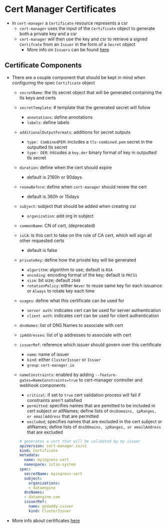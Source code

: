 <h1>Cert Manager Certificates</h1>
 
* In `cert-manager` a `Certificate` resource represents a csr
  - `cert-manager` uses the input of the `Certificate` object to generate both a private key and a csr
  - `cert-manager` will then use the key and csr to retrieve a signed `Certifcate` from an `Issuer` in the form of a `Secret` object
    * More info on `Issuers` can be found [here](https://eoyebami.github.io/k8s/cert-manager/2024-05-01-cert-manager-issuers.md.html)

<h2>Certificate Components</h2>
 
* There are a couple component that should be kept in mind when configuring the spec `Certificate` object
  - `secretName`: the tls secret object that will be generated containing the tls keys and certs
  - `secretTemplate`: # template that the generated secret will follow
    * `annotations`: define annotations
    * `labels`: define labels
  - `additionalOutputFormats`: additions for secret outputs
    * `type: CombinedPEM`: includes a `tls-combined.pem` secret in the outputted tls secret
    * `type: DER`: inlcudes a `key.der` binary format of key in outputted tls secret
  - `duration`: define when the cert should expire
    * default is 2160h or 90days
  - `renewBefore`: define when `cert-manager` should renew the cert
    * default is 360h or 15days
  - `subject`: subject that should be added when creating csr
    * `organization`: add org in subject
  - `commonName`: CN of cert, (deprecated)
  - `isCA`: is this cert to take on the role of CA cert, which will sign all other requested certs
    * default is false
  - `privateKey`: define how the private key will be generated
    * `algorithm`: algorithm to use; default is `RSA`
    * `encoding`: encoding format of the key; default is `PKCS1`
    * `size`: bit size; default `2048`
    * `rotationPolicy`: either `Never` to reuse same key for each issuance or `Always` to rotate key each time
  - `usages`: define what this certificate can be used for
    * `server auth`: indicates cert can be used for server authentication
    * `client auth`: indicates cert can be used for client authentication
  - `dnsNames`: list of DNS Names to associate with cert
  - `ipAddresses`: list of ip addresses to associate with cert
  - `issuerRef`: reference which issuer should govern over this certificate
    * `name`: name of issuer
    * `kind`: either `ClusterIssuer` or `Issuer`
    * `group`: `cert-manager.io`
  - `nameConstraints`: enabled by adding `--feature-gates=NameConstraints=true` to cert-manager controller and webhook components
    * `critical`: if set to `true` cert validation process will fail if constraints aren't satisfied
    * `permitted`: specifies names that are pemitted to be included in cert subject or altNames; define lists of `dnsDomains, ipRanges, or emailAddress` that are permitted
    * `excluded`; specifies names that are excluded in the cert subject or altNames; define lists of `dnsDOmains, ipRanges, or emailAddress` that are excluded
 
    ```yaml
    # generates a cert that will be validated by my issuer
    apiVersion: cert-manager.io/v1
    kind: Certificate
    metadata: 
      name: myingress-cert
      namespace: istio-system
    spec:
      secretName: myingress-cert
      subject:
        organizations:
        - dataengine
      dnsNames:
      - dataengine.com
      issuerRef:
        name: godaddy-issuer
        kind: ClusterIssuer
    ```

* More info about certificates [here](https://cert-manager.io/docs/usage/certificate/)
